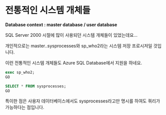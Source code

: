 # 전통적인 시스템 개체들

**Database context : master database / user database**

SQL Server 2000 시절에 많이 사용되던 시스템 개체들이 있었는데요...

개인적으로는 master..sysprocesses와 sp_who2라는 시스템 저장 프로시저일 것입니다.

이런 전통적인 시스템 개체들도 Azure SQL Database에서 지원을 하네요.

```SQL
exec sp_who2;
GO

SELECT * FROM sysprocesses;
GO

```

특이한 점은 사용자 데이터베이스에서도 sysprocesses라고만 명시를 하여도 쿼리가 가능하다는 점입니다.